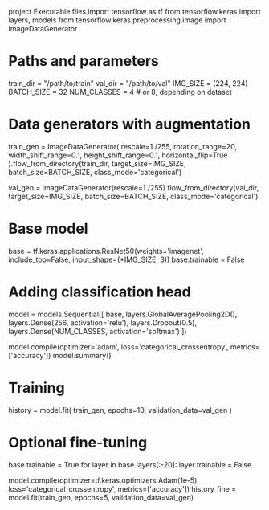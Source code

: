project Executable files
import tensorflow as tf
from tensorflow.keras import layers, models
from tensorflow.keras.preprocessing.image import ImageDataGenerator

# Paths and parameters
train_dir = "/path/to/train"
val_dir = "/path/to/val"
IMG_SIZE = (224, 224)
BATCH_SIZE = 32
NUM_CLASSES = 4  # or 8, depending on dataset

# Data generators with augmentation
train_gen = ImageDataGenerator(
    rescale=1./255,
    rotation_range=20,
    width_shift_range=0.1,
    height_shift_range=0.1,
    horizontal_flip=True
).flow_from_directory(train_dir, target_size=IMG_SIZE, batch_size=BATCH_SIZE, class_mode='categorical')

val_gen = ImageDataGenerator(rescale=1./255).flow_from_directory(val_dir, target_size=IMG_SIZE, batch_size=BATCH_SIZE, class_mode='categorical')

# Base model
base = tf.keras.applications.ResNet50(weights='imagenet', include_top=False, input_shape=(*IMG_SIZE, 3))
base.trainable = False

# Adding classification head
model = models.Sequential([
    base,
    layers.GlobalAveragePooling2D(),
    layers.Dense(256, activation='relu'),
    layers.Dropout(0.5),
    layers.Dense(NUM_CLASSES, activation='softmax')
])

model.compile(optimizer='adam', loss='categorical_crossentropy', metrics=['accuracy'])
model.summary()

# Training
history = model.fit(
    train_gen,
    epochs=10,
    validation_data=val_gen
)

# Optional fine-tuning
base.trainable = True
for layer in base.layers[:-20]:
    layer.trainable = False

model.compile(optimizer=tf.keras.optimizers.Adam(1e-5), loss='categorical_crossentropy', metrics=['accuracy'])
history_fine = model.fit(train_gen, epochs=5, validation_data=val_gen)
